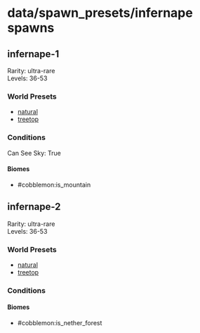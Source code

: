 # data/spawn_presets/infernape spawns  
  
## infernape-1  
Rarity: ultra-rare  
Levels: 36-53  
  
### World Presets  
* [natural](data/spawn_data/natural.md)  
* [treetop](data/spawn_data/treetop.md)  
  
### Conditions  
Can See Sky: True  
  
#### Biomes  
  * #cobblemon:is_mountain
  
  
## infernape-2  
Rarity: ultra-rare  
Levels: 36-53  
  
### World Presets  
* [natural](data/spawn_data/natural.md)  
* [treetop](data/spawn_data/treetop.md)  
  
### Conditions  
  
#### Biomes  
  * #cobblemon:is_nether_forest
  
